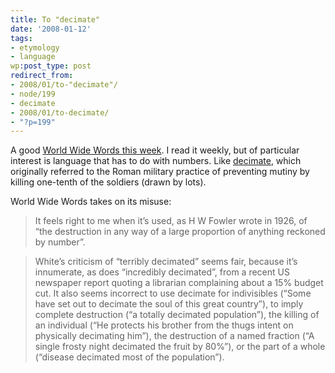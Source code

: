 ```yaml
---
title: To "decimate"
date: '2008-01-12'
tags:
- etymology
- language
wp:post_type: post
redirect_from:
- 2008/01/to-"decimate"/
- node/199
- decimate
- 2008/01/to-decimate/
- "?p=199"
---
```


A good [World Wide Words this week](http://www.worldwidewords.org/nl/rgnp.htm). I read it weekly, but of particular interest is language that has to do with numbers. Like [decimate](http://en.wikipedia.org/wiki/Decimation_%28Roman_Army%29), which originally referred to the Roman military practice of preventing mutiny by killing one-tenth of the soldiers (drawn by lots).

World Wide Words takes on its misuse:

> It feels right to me when it’s used, as H W Fowler wrote in 1926, of “the destruction in any way of a large proportion of anything reckoned by number”.

>

> White’s criticism of “terribly decimated” seems fair, because it’s innumerate, as does “incredibly decimated”, from a recent US newspaper report quoting a librarian complaining about a 15% budget cut. It also seems incorrect to use decimate for indivisibles (“Some have set out to decimate the soul of this great country”), to imply complete destruction (“a totally decimated population”), the killing of an individual (“He protects his brother from the thugs intent on physically decimating him”), the destruction of a named fraction (“A single frosty night decimated the fruit by 80%”), or the part of a whole (“disease decimated most of the population”).
